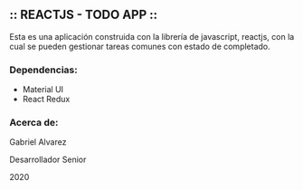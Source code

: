 ## :: REACTJS - TODO APP ::

Esta es una aplicación construida con la librería de javascript, reactjs, con la cual se pueden gestionar tareas comunes con estado de completado.

### Dependencias:

* Material UI
* React Redux

### Acerca de:
Gabriel Alvarez

Desarrollador Senior

2020
